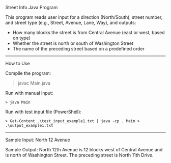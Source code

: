 
Street Info Java Program

This program reads user input for a direction (North/South), street number, and street type 
(e.g., Street, Avenue, Lane, Way), and outputs:

- How many blocks the street is from Central Avenue (east or west, based on type)
- Whether the street is north or south of Washington Street
- The name of the preceding street based on a predefined order

---

How to Use

Compile the program:
> javac Main.java

Run with manual input:
```
> java Main
```
Run with test input file (PowerShell):

```
> Get-Content .\test_input_example1.txt | java -cp . Main > .\output_example1.txt
```

---

Sample Input:
North
12
Avenue

Sample Output:
North 12th Avenue is 12 blocks west of Central Avenue and is north of Washington Street.
The preceding street is North 11th Drive.
